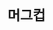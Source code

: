 ---
reference_code: 
date: 
draft: 
media_type: 
title: 머그컵
description: 
featured: https://wwm3.s3.ap-northeast-2.amazonaws.com/shop/재촬영+논의)머그컵/컵사진1.jpg
price: 
buying_link: https://docs.google.com/forms/d/e/1FAIpQLSc9nedLjpcX4QsqHfsDClSUvnY_z8JjKZMrkfDJmnqozNUliA/viewform
components:
- https://wwm3.s3.ap-northeast-2.amazonaws.com/shop/재촬영+논의)머그컵/앞.jpg
- https://wwm3.s3.ap-northeast-2.amazonaws.com/shop/재촬영+논의)머그컵/머그컵-설명.jpg
- https://wwm3.s3.ap-northeast-2.amazonaws.com/shop/재촬영+논의)머그컵/뒤.jpg
- https://wwm3.s3.ap-northeast-2.amazonaws.com/shop/재촬영+논의)머그컵/뒤1.jpg
- https://wwm3.s3.ap-northeast-2.amazonaws.com/shop/재촬영+논의)머그컵/컵사진1.jpg
- https://wwm3.s3.ap-northeast-2.amazonaws.com/shop/재촬영+논의)머그컵/컵사진2.jpg
- https://wwm3.s3.ap-northeast-2.amazonaws.com/shop/재촬영+논의)머그컵/컵사진3.jpg
tags:
- 
---